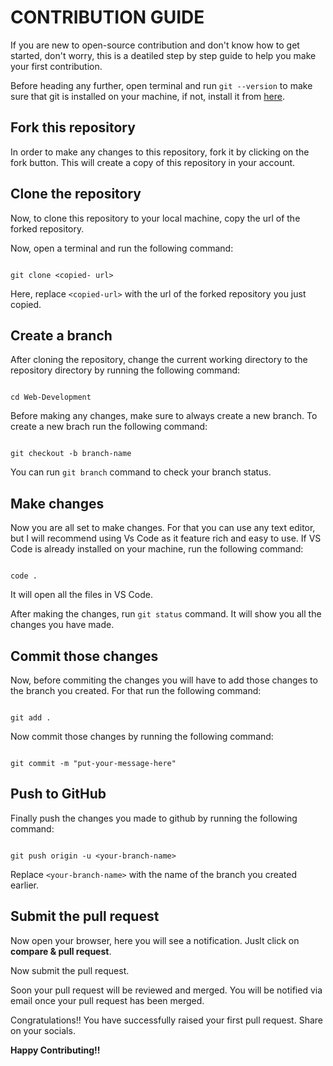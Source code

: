# CONTRIBUTION GUIDE

If you are new to open-source contribution and don't know how to get started, don't worry, this is a deatiled step by step guide to help you make your first contribution.

Before heading any further, open terminal and run `git --version` to make sure that git is installed on your machine, if not, install it from [here](https://git-scm.com/downloads).

## Fork this repository

In order to make any changes to this repository, fork it by clicking on the fork button. This will create a copy of this repository in your account.

## Clone the repository

Now, to clone this repository to your local machine, copy the url of the forked repository.

Now, open a terminal and run the following command:

```

git clone <copied- url>

```

Here, replace `<copied-url>` with the url of the forked repository you just copied.

## Create a branch

After cloning the repository, change the current working directory to the repository directory by running the following command:

```

cd Web-Development

```

Before making any changes, make sure to always create a new branch. To create a new brach run the following command:

```

git checkout -b branch-name

```

You can run `git branch` command to check your branch status.

## Make changes

Now you are all set to make changes. For that you can use any text editor, but I will recommend using Vs Code as it feature rich and easy to use. If VS Code is already installed on your machine, run the following command:

```

code .

```

It will open all the files in VS Code.

After making the changes, run `git status` command. It will show you all the changes you have made.

## Commit those changes

Now, before commiting the changes you will have to add those changes to the branch you created. For that run the following command:

```

git add .

````

Now commit those changes by running the following command:

```

git commit -m "put-your-message-here"

```

## Push to GitHub

Finally push the changes you made to github by running the following command:

```

git push origin -u <your-branch-name>

```

Replace `<your-branch-name>` with the name of the branch you created earlier.

## Submit the pull request

Now open your browser, here you will see a notification. Juslt click on **compare & pull request**.

Now submit the pull request.

Soon your pull request will be reviewed and merged. You will be notified via email once your pull request has been merged.

Congratulations!! You have successfully raised your first pull request. Share on your socials.

**Happy Contributing!!**
